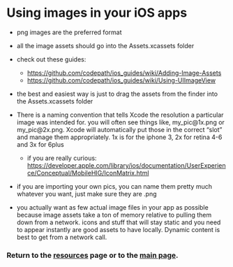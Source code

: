 # Using images in your iOS apps
- png images are the preferred format
- all the image assets should go into the Assets.xcassets folder
 - check out these guides:  
    - https://github.com/codepath/ios_guides/wiki/Adding-Image-Assets
    - https://github.com/codepath/ios_guides/wiki/Using-UIImageView
 - the best and easiest way is just to drag the assets from the finder into the Assets.xcassets folder

- There is a naming convention that tells Xcode the resolution a particular image was intended for. you will often see things like, my_pic<i></i>@1x.png or my_pic<i></i>@2x.png. Xcode will automatically put those in the correct “slot” and manage them appropriately. 1x is for the iphone 3, 2x for retina 4-6 and 3x for 6plus
  - if you are really curious:
https://developer.apple.com/library/ios/documentation/UserExperience/Conceptual/MobileHIG/IconMatrix.html

- if you are importing your own pics, you can name them pretty much whatever you want, just make sure they are .png

- you actually want as few actual image files in your app as possible because image assets take a ton of memory relative to pulling them down from a network. icons and stuff that will stay static and you need to appear instantly are good assets to have locally. Dynamic content is best to get from a network call.

### Return to the [resources](resources.md) page or to the [main page](README.md).
